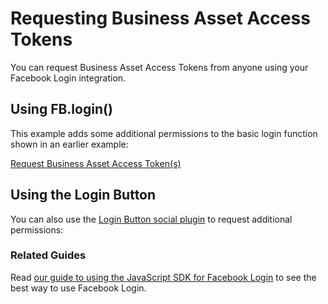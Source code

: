 <h1>Requesting Business Asset Access Tokens</h1>

<p>You can request Business Asset Access Tokens from anyone using your Facebook Login integration.</p>

<h2>Using FB.login()</h2>
<p>This example adds some additional permissions to the basic login function shown in an earlier example:</p>

<a href="#" id="login-btn">Request Business Asset Access Token(s)</a>

<script>
document.getElementById('login-btn').onclick = function() {
  FB.login(function(response) {
    Log.info('FB.login response', response);
  }, {asset_scope: 'pages_messaging'});
  return false;
}
</script>

<h2>Using the Login Button</h2>

<p>You can also use the <a href="https://developers.facebook.com/docs/plugins/login-button/">Login Button social plugin</a> to request additional permissions:</p>

<div class="fb-login-button" data-asset-scope="pages_messaging" data-max-rows="1" data-size="medium"></div>

<h3>Related Guides</h3>

<p>Read <a href="https://developers.facebook.com/docs/facebook-login/login-flow-for-web/">our guide to using the JavaScript SDK for Facebook Login</a> to see the best way to use Facebook Login.</p>
